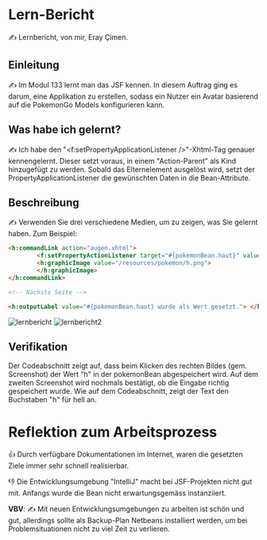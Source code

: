 # Lern-Bericht
✍️ Lernbericht, von mir, Eray Çimen.

## Einleitung

✍️ Im Modul 133 lernt man das JSF kennen. In diesem Auftrag ging es darum, eine Applikation zu erstellen, sodass ein Nutzer ein Avatar basierend auf die PokemonGo Models konfigurieren kann.

## Was habe ich gelernt?

✍️ Ich habe den "<f:setPropertyApplicationListener />"-Xhtml-Tag genauer kennengelernt. Dieser setzt voraus, in einem "Action-Parent" als Kind hinzugefügt zu werden. Sobald das Elternelement ausgelöst wird, setzt der PropertyApplicationListener die gewünschten Daten in die Bean-Attribute.

## Beschreibung

✍️ Verwenden Sie drei verschiedene Medien, um zu zeigen, was Sie gelernt haben. Zum Beispiel:

```html
<h:commandLink action="augen.xhtml">
        <f:setPropertyActionListener target="#{pokemonBean.haut}" value="h" />
        <h:graphicImage value="/resources/pokemon/h.png">
        </h:graphicImage>
</h:commandLink>

<!-- Nächste Seite -->

<h:outputLabel value="#{pokemonBean.haut} wurde als Wert gesetzt."> </h:outputLabel>
```
![lernbericht](https://user-images.githubusercontent.com/26624740/187164785-ba0a43a1-df69-41db-b97d-c864733dcadf.PNG)
![lernbericht2](https://user-images.githubusercontent.com/26624740/187164817-bf4381ca-c312-42c5-9085-f34b2f68b4ba.PNG)

## Verifikation

Der Codeabschnitt zeigt auf, dass beim Klicken des rechten Bildes (gem. Screenshot) der Wert "h" in der pokemonBean abgespeichert wird.
Auf dem zweiten Screenshot wird nochmals bestätigt, ob die Eingabe richtig gespeichert wurde. Wie auf dem Codeabschnitt, zeigt der Text den Buchstaben "h" für hell an.

# Reflektion zum Arbeitsprozess

👍 Durch verfügbare Dokumentationen im Internet, waren die gesetzten Ziele immer sehr schnell realisierbar.

👎 Die Entwicklungsumgebung "IntelliJ" macht bei JSF-Projekten nicht gut mit. Anfangs wurde die Bean nicht erwartungsgemäss instanziiert.

**VBV**: ✍️ Mit neuen Entwicklungsumgebungen zu arbeiten ist schön und gut, allerdings sollte als Backup-Plan Netbeans installiert werden, um bei Problemsituationen nicht zu viel Zeit zu verlieren.
